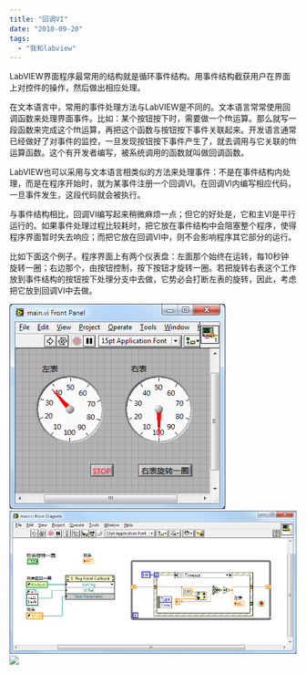 ```yaml
---
title: "回调VI"
date: "2010-09-20"
tags: 
  - "我和labview"
---
```


LabVIEW界面程序最常用的结构就是循环事件结构。用事件结构截获用户在界面上对控件的操作，然后做出相应处理。

在文本语言中，常用的事件处理方法与LabVIEW是不同的。文本语言常常使用回调函数来处理界面事件。比如：某个按钮按下时，需要做一个fft运算。那么就写一段函数来完成这个fft运算，再把这个函数与按钮按下事件关联起来。开发语言通常已经做好了对事件的监控，一旦发现按钮按下事件产生了，就去调用与它关联的fft运算函数。这个有开发者编写，被系统调用的函数就叫做回调函数。

LabVIEW也可以采用与文本语言相类似的方法来处理事件：不是在事件结构内处理，而是在程序开始时，就为某事件注册一个回调VI。在回调VI内编写相应代码，一旦事件发生，这段代码就会被执行。

与事件结构相比，回调VI编写起来稍微麻烦一点；但它的好处是，它和主VI是平行运行的。如果事件处理过程比较耗时，把它放在事件结构中会阻塞整个程序，使得程序界面暂时失去响应；而把它放在回调VI中，则不会影响程序其它部分的运行。

比如下面这个例子。程序界面上有两个仪表盘：左面那个始终在运转，每10秒钟旋转一圈；右边那个，由按钮控制，按下按钮才旋转一圈。若把旋转右表这个工作放到事件结构的按钮按下处理分支中去做，它势必会打断左表的旋转，因此，考虑把它放到回调VI中去做。

[![](images/b81c814c32f507eccfe700df6d7ff8a6.png)![](images/88d8e6f8d4d1ed14bd3f366354f73543.png)![](http://ruanqizhen.wordpress.com/wp-content/uploads/2010/09/88d8e6f8d4d1ed14bd3f366354f73543.png?w=300)](http://ruanqizhen.wordpress.com/wp-content/uploads/2010/09/8be751103913be91124a3cb47f9ebf5b.png)
